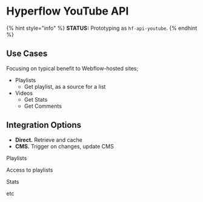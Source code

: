 # Hyperflow YouTube API

{% hint style="info" %}
**STATUS:** Prototyping as `hf-api-youtube`.
{% endhint %}



## Use Cases

Focusing on typical benefit to Webflow-hosted sites;

* Playlists
  * Get playlist, as a source for a list&#x20;
* Videos
  * Get Stats
  * Get Comments



## Integration Options

* **Direct.** Retrieve and cache
* **CMS.** Trigger on changes, update CMS&#x20;



Playlists

Access to playlists

Stats

etc




